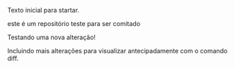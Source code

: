 Texto inicial para startar.

este é um repositório teste para ser comitado

Testando uma nova alteração!

Incluindo mais alterações para visualizar antecipadamente com o comando diff.